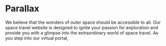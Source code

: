 # Parallax
We believe that the wonders of outer space should be accessible to all. Our space travel website is designed to ignite your passion for exploration and provide you with a glimpse into the extraordinary world of space travel.  As you step into our virtual portal,
